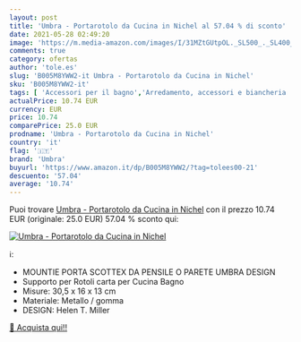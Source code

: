 ```yaml
---
layout: post
title: 'Umbra - Portarotolo da Cucina in Nichel al 57.04 % di sconto'
date: 2021-05-28 02:49:20
image: 'https://m.media-amazon.com/images/I/31MZtGUtpOL._SL500_._SL400_.jpg'
comments: true
category: ofertas
author: 'tole.es'
slug: 'B005M8YWW2-it Umbra - Portarotolo da Cucina in Nichel'
sku: 'B005M8YWW2-it'
tags: [ 'Accessori per il bagno','Arredamento, accessori e biancheria  per il bagno','Casa e cucina','Contenitori e barattoli','Dosatori e porta dosatori','Porta carta da cucina','Portaoggetti e supporti','Utensili da cucina','umbra', ]
actualPrice: 10.74 EUR
currency: EUR
price: 10.74
comparePrice: 25.0 EUR
prodname: 'Umbra - Portarotolo da Cucina in Nichel'
country: 'it'
flag: '🇮🇹'
brand: 'Umbra'
buyurl: 'https://www.amazon.it/dp/B005M8YWW2/?tag=tolees00-21'
descuento: '57.04'
average: '10.74'
---
```


Puoi trovare [Umbra - Portarotolo da Cucina in Nichel](https://www.amazon.it/dp/B005M8YWW2/?tag=tolees00-21) con il prezzo 10.74 EUR (originale: 25.0 EUR) 57.04 % sconto qui:

[![Umbra - Portarotolo da Cucina in Nichel](https://m.media-amazon.com/images/I/31MZtGUtpOL._SL500_._SL400_.jpg)](https://www.amazon.it/dp/B005M8YWW2/?tag=tolees00-21)

ℹ️:

- MOUNTIE PORTA SCOTTEX DA PENSILE O PARETE UMBRA DESIGN
- Supporto per Rotoli carta per Cucina Bagno
- Misure: 30,5 x 16 x 13 cm
- Materiale: Metallo / gomma
- DESIGN: Helen T. Miller

[🛒 Acquista qui!!](https://www.amazon.it/dp/B005M8YWW2/?tag=tolees00-21)
